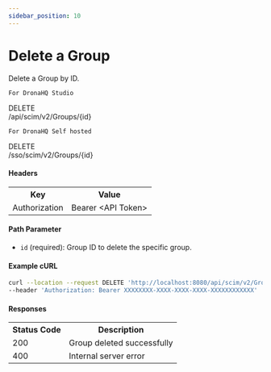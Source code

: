 ```yaml
---
sidebar_position: 10
---
```


# Delete a Group

Delete a Group by ID.

`For DronaHQ Studio`
<div class="apidocs-header">
    <div class="method delete">DELETE</div>
    <div class="endpoint">/api/scim/v2/Groups/&#123;id&#125;</div>
</div>

`For DronaHQ Self hosted`
<div class="apidocs-header">
    <div class="method delete">DELETE</div>
    <div class="endpoint">/sso/scim/v2/Groups/&#123;id&#125;</div>
</div>

#### Headers
<table>
    <tr>
        <th>Key</th>
        <th>Value</th>
    </tr>
    <tr>
        <td>Authorization</td>
        <td>Bearer &lt;API Token&gt;</td>
    </tr>
</table>

#### Path Parameter

- `id` (required): Group ID to delete the specific group.

#### Example cURL

```bash
curl --location --request DELETE 'http://localhost:8080/api/scim/v2/Groups/group-123' \
--header 'Authorization: Bearer XXXXXXXX-XXXX-XXXX-XXXX-XXXXXXXXXXXX'
```
#### Responses
<table>
    <tr>
        <th>Status Code</th>
        <th>Description</th>
    </tr>
    <tr>
        <td>200</td>
        <td>Group deleted successfully</td>
    </tr>
    <tr>
        <td>400</td>
        <td>Internal server error</td>
    </tr>
</table>